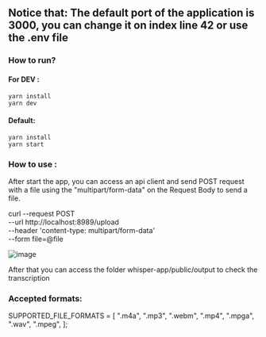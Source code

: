 ## Notice that: The default port of the application is 3000, you can change it on index line 42 or use the .env file

### How to run? 

#### For DEV : 
```
yarn install
yarn dev
```

#### Default: 
```
yarn install
yarn start
```

### How to use : 
After start the app, you can access an api client and send POST request with a file using the "multipart/form-data" on the Request Body
to send a file. 

curl --request POST \
  --url http://localhost:8989/upload \
  --header 'content-type: multipart/form-data' \
  --form file=@file

![image](https://github.com/luancma/whisper-open-ai/assets/17798410/cf314a13-3d4d-4511-9b54-1d340fd6d754)

After that you can access the folder whisper-app/public/output to check the transcription


### Accepted formats: 
SUPPORTED_FILE_FORMATS = [
  ".m4a",
  ".mp3",
  ".webm",
  ".mp4",
  ".mpga",
  ".wav",
  ".mpeg",
];
